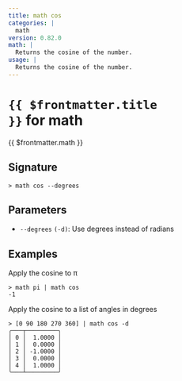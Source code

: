 ```yaml
---
title: math cos
categories: |
  math
version: 0.82.0
math: |
  Returns the cosine of the number.
usage: |
  Returns the cosine of the number.
---
```


# <code>{{ $frontmatter.title }}</code> for math

<div class='command-title'>{{ $frontmatter.math }}</div>

## Signature

```> math cos --degrees```

## Parameters

 -  `--degrees` `(-d)`: Use degrees instead of radians

## Examples

Apply the cosine to π
```shell
> math pi | math cos
-1
```

Apply the cosine to a list of angles in degrees
```shell
> [0 90 180 270 360] | math cos -d
╭───┬─────────╮
│ 0 │  1.0000 │
│ 1 │  0.0000 │
│ 2 │ -1.0000 │
│ 3 │  0.0000 │
│ 4 │  1.0000 │
╰───┴─────────╯

```
